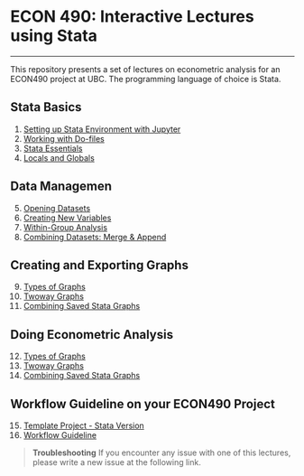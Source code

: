 # ECON 490: Interactive Lectures using Stata 

---

This repository presents a set of lectures on econometric analysis for an ECON490 project at UBC. The programming language of choice is Stata.

## Stata Basics

1. [Setting up Stata Environment with Jupyter](1_Setting_Up.ipynb)
2. [Working with Do-files](2_Working_Dofiles.ipynb)
3. [Stata Essentials](3_Stata_Essentials.ipynb)
4. [Locals and Globals](4_Locals_and_Globals.ipynb)

 ## Data Managemen

5. [Opening Datasets](1_Stata_Basics.ipynb)
6. [Creating New Variables]()
7. [Within-Group Analysis]()
8. [Combining Datasets: Merge & Append]()

 ## Creating and Exporting Graphs

9. [Types of Graphs](1_Stata_Basics.ipynb)
10. [Twoway Graphs]()
11. [Combining Saved Stata Graphs]()

 ## Doing Econometric Analysis

12. [Types of Graphs](1_Stata_Basics.ipynb)
13. [Twoway Graphs]()
14. [Combining Saved Stata Graphs]()

## Workflow Guideline on your ECON490 Project

15. [Template Project - Stata Version]()
16. [Workflow Guideline]()


> **Troubleshooting**
> If you encounter any issue with one of this lectures, please write a new issue at the following link.
